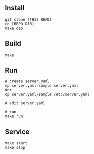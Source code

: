 ## Install
```
git clone [THIS REPO]
cd [REPO DIR]
make dep
```

## Build
```
make
```

## Run
```
# create server.yaml
cp server.yaml-sample server.yaml
#or
cp server.yaml-sample /etc/server.yaml

# edit server.yaml

# run
make run
```

## Service
```
make start
make stop
```
